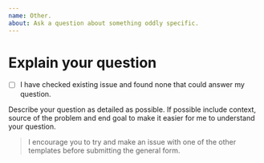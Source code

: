 ```yaml
---
name: Other.
about: Ask a question about something oddly specific.
---
```


# Explain your question

* [ ] I have checked existing issue and found none that could answer my question.

Describe your question as detailed as possible. If possible include context, source of the problem and end goal to make it easier for me to understand your question.

> I encourage you to try and make an issue with one of the other templates before submitting the general form.
